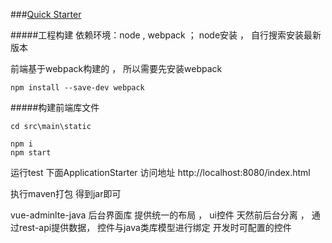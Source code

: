 ###[Quick Starter](../../wiki/Quick-Starter)



#####工程构建
依赖环境：node , webpack ； node安装 ， 自行搜索安装最新版本

前端基于webpack构建的 ， 所以需要先安装webpack
```
npm install --save-dev webpack
```
#####构建前端库文件
``` 
cd src\main\static

npm i 
npm start
```

运行test 下面ApplicationStarter
访问地址 http://localhost:8080/index.html

执行maven打包 得到jar即可


vue-adminlte-java 后台界面库 
提供统一的布局 ， ui控件
天然前后台分离 ， 通过rest-api提供数据， 控件与java类库模型进行绑定
开发时可配置的控件



